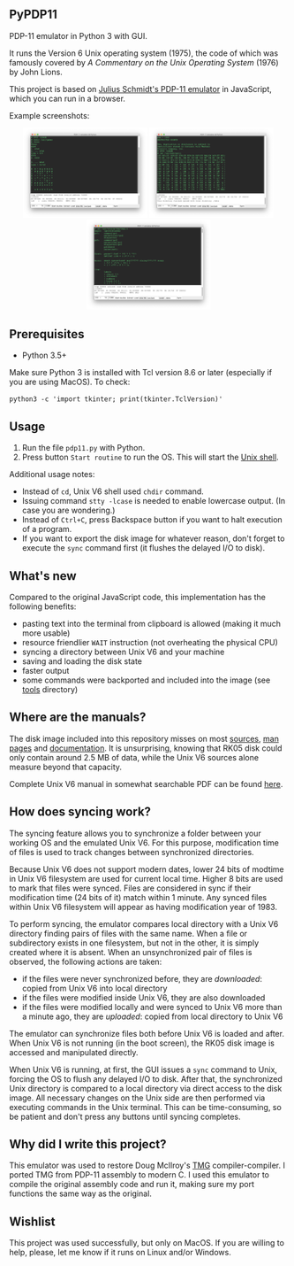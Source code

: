 ## PyPDP11
PDP-11 emulator in Python 3 with GUI. 

It runs the Version 6 Unix operating system (1975), the code of which was famously covered by *A Commentary on the Unix Operating System* (1976) by John Lions.

This project is based on [Julius Schmidt's PDP-11 emulator](http://pdp11.aiju.de) in JavaScript, which you can run in a browser.

Example screenshots:
<p align="center">
  <img
  src="https://github.com/amakukha/PyPDP11/raw/master/screenshots/Ken_Thompson_chess_1975_Unix_V5_PDP-11_emulator_for_Python_screenshot.png"
  width="225" alt="PDP-11 emulator for Python 3. Playing with Ken Thompson's chess implementation in Version 6 Unix (1975).">
  <img
  src="https://github.com/amakukha/PyPDP11/raw/master/screenshots/Syncing_directory_PDP-11_emulator_Python_GUI_screenshot.png"
  width="225" alt="PDP-11 emulator for Python 3. Syncing directory between Unix V6 and local filesystems.">
  <img
  src="https://github.com/amakukha/PyPDP11/raw/master/screenshots/TMG_in_TMGL_Doug_McIlroy_PDP-11_emulator_for_Python_screenshot.png"
  width="225" alt="PDP-11 emulator for Python 3. Viewing code of Doug McIlroy's TMG in TMGL for Unix V6.">
</p>

## Prerequisites

 - Python 3.5+
 
Make sure Python 3 is installed with Tcl version 8.6 or later (especially if you are using MacOS).
To check:
```
python3 -c 'import tkinter; print(tkinter.TclVersion)'
```

## Usage

  1. Run the file `pdp11.py` with Python.
  2. Press button `Start routine` to run the OS. This will start the [Unix shell](https://en.wikipedia.org/wiki/Unix_shell).

Additional usage notes: 
  - Instead of `cd`, Unix V6 shell used `chdir` command. 
  - Issuing command `stty -lcase` is needed to enable lowercase output. (In case you are wondering.)
  - Instead of `Ctrl+C`, press Backspace button if you want to halt execution of a program.
  - If you want to export the disk image for whatever reason, don't forget to execute the `sync` command first (it flushes the delayed I/O to disk).

## What's new
Compared to the original JavaScript code, this implementation has the following benefits:
 - pasting text into the terminal from clipboard is allowed (making it much more usable)
 - resource friendlier `WAIT` instruction (not overheating the physical CPU)
 - syncing a directory between Unix V6 and your machine
 - saving and loading the disk state
 - faster output 
 - some commands were backported and included into the image (see [tools](https://github.com/amakukha/PyPDP11/tree/master/tools) directory)

## Where are the manuals?
The disk image included into this repository misses on most
[sources](https://github.com/eunuchs/unix-archive/tree/master/PDP-11/Trees/V6/usr/source),
[man pages](https://github.com/eunuchs/unix-archive/tree/master/PDP-11/Trees/V6/usr/man) and
[documentation](https://github.com/eunuchs/unix-archive/tree/master/PDP-11/Trees/V6/usr/doc).
It is unsurprising, knowing that RK05 disk could only contain around 2.5 MB of data, while the
Unix V6 sources alone measure beyond that capacity.

Complete Unix V6 manual in somewhat searchable PDF can be found
[here](https://ia800600.us.archive.org/19/items/v6-manual/v6-manual.pdf).

## How does syncing work?

The syncing feature allows you to synchronize a folder between your working OS and the emulated Unix V6. For this purpose, modification time of files is used to track changes between synchronized directories. 

Because Unix V6 does not support modern dates, lower 24 bits of modtime in Unix V6 filesystem are used for current local time. Higher 8 bits are used to mark that files were synced. Files are considered in sync if their modification time (24 bits of it) match within 1 minute. Any synced files within Unix V6 filesystem will appear as having modification year of 1983.

To perform syncing, the emulator compares local directory with a Unix V6 directory finding pairs of files with the same name. When a file or subdirectory exists in one filesystem, but not in the other, it is simply created where it is absent. When an unsynchronized pair of files is observed, the following actions are taken:
 - if the files were never synchronized before, they are *downloaded*: copied from Unix V6 into local directory
 - if the files were modified inside Unix V6, they are also downloaded
 - if the files were modified locally and were synced to Unix V6 more than a minute ago, they are *uploaded*: copied from local directory to Unix V6 

The emulator can synchronize files both before Unix V6 is loaded and after. When Unix V6 is not running (in the boot screen), the RK05 disk image is accessed and manipulated directly.

When Unix V6 is running, at first, the GUI issues a `sync` command to Unix, forcing the OS to flush any delayed I/O to disk. After that, the synchronized Unix directory is compared to a local directory via direct access to the disk image. All necessary changes on the Unix side are then performed via executing commands in the Unix terminal. This can be time-consuming, so be patient and don't press any buttons until syncing completes.

## Why did I write this project?

This emulator was used to restore Doug McIlroy's [TMG](https://github.com/amakukha/tmg) compiler-compiler. I ported TMG from PDP-11 assembly to modern C. I used this emulator to compile the original assembly code and run it, making sure my port functions the same way as the original.

## Wishlist

This project was used successfully, but only on MacOS. If you are willing to help, please, let me know if it runs on Linux and/or Windows.
